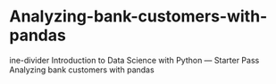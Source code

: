 # Analyzing-bank-customers-with-pandas
ine-divider Introduction to Data Science with Python — Starter Pass Analyzing bank customers with pandas
